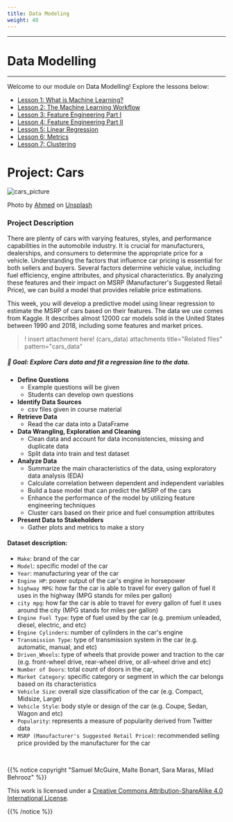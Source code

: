 ```yaml
---
title: Data Modeling
weight: 40
---
```


---
# Data Modelling
---
Welcome to our module on Data Modelling! Explore the lessons below:

- [Lesson 1: What is Machine Learning?](what-is-machine-learning.md)
- [Lesson 2: The Machine Learning Workflow](machine-learning-workflow.md)
- [Lesson 3: Feature Engineering Part I](feature-engineering-I.md)
- [Lesson 4: Feature Engineering Part II](feature-engineering-II.md)
- [Lesson 5: Linear Regression](regression.md)
- [Lesson 6: Metrics](metrics.md)
- [Lesson 7: Clustering](clustering.md)

# Project: Cars


![cars_picture](/images/cars.png)

Photo by <a href="https://unsplash.com/@mutecevvil">Ahmed</a> on <a href="https://unsplash.com/photos/PMsrwEVDaag">Unsplash</a>


### Project Description

There are plenty of cars with varying features, styles, and performance capabilities in the automobile industry. It is crucial for manufacturers, dealerships, and consumers to determine the appropriate price for a vehicle. Understanding the factors that influence car pricing is essential for both sellers and buyers. Several factors determine vehicle value, including fuel efficiency, engine attributes, and physical characteristics. By analyzing these features and their impact on MSRP (Manufacturer's Suggested Retail Price), we can build a model that provides reliable price estimations.

This week, you will develop a predictive model using linear regression to estimate the MSRP of cars based on their features. The data we use comes from Kaggle. It describes almost 12000 car models sold in the United States between 1990 and 2018, including some features and market prices.


> ! insert attachment here! (cars_data) attachments title="Related files" pattern="cars_data" 

##### 🎯 Goal: Explore Cars data and fit a regression line to the data. 

- **Define Questions**
  - Example questions will be given
  - Students can develop own questions
- **Identify Data Sources**
  - csv files given in course material
- **Retrieve Data**
  - Read the car data into a DataFrame
- **Data Wrangling, Exploration and Cleaning**
  - Clean data and account for data inconsistencies, missing and duplicate data
  - Split data into train and test dataset
- **Analyze Data**
  - Summarize the main characteristics of the data, using exploratory data analysis (EDA)
  - Calculate correlation between dependent and independent variables
  - Build a base model that can predict the MSRP of the cars
  - Enhance the performance of the model by utilizing feature engineering techniques
  - Cluster cars based on their price and fuel consumption attributes
- **Present Data to Stakeholders**
  - Gather plots and metrics to make a story



#### Dataset description:

- `Make`: brand of the car
- `Model`: specific model of the car
- `Year`: manufacturing year of the car
- `Engine HP`: power output of the car's engine in horsepower
- `highway MPG`: how far the car is able to travel for every gallon of fuel it uses in the highway (MPG stands for miles per gallon)
- `city mpg`: how far the car is able to travel for every gallon of fuel it uses around the city (MPG stands for miles per gallon) 
- `Engine Fuel Type`: type of fuel used by the car (e.g. premium unleaded, diesel, electric, and etc)
- `Engine Cylinders`: number of cylinders in the car's engine
- `Transmission Type`: type of transmission system in the car (e.g. automatic, manual, and etc)
- `Driven_Wheels`: type of wheels that provide power and traction to the car (e.g. front-wheel drive, rear-wheel drive, or all-wheel drive and etc)
- `Number of Doors`: total count of doors in the car,
- `Market Category`: specific category or segment in which the car belongs based on its characteristics
- `Vehicle Size`: overall size classification of the car (e.g. Compact, Midsize, Large)        
- `Vehicle Style`: body style or design of the car (e.g. Coupe, Sedan, Wagon and etc)          
- `Popularity`:  represents a measure of popularity derived from Twitter data
- `MSRP (Manufacturer's Suggested Retail Price)`: recommended selling price provided by the manufacturer for the car      



<br>

{{% notice copyright "Samuel McGuire, Malte Bonart, Sara Maras, Milad Behrooz" %}}

This work is licensed under a [Creative Commons Attribution-ShareAlike 4.0 International License](https://creativecommons.org/licenses/by-sa/4.0/).

{{% /notice %}}
